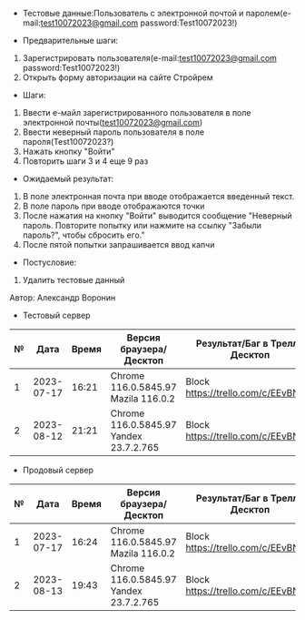 * Тестовые данные:Пользователь с электронной почтой и паролем(e-mail:test10072023@gmail.com password:Test10072023!)


* Предварительные шаги:
1. Зарегистрировать пользователя(e-mail:test10072023@gmail.com password:Test10072023!)
2. Открыть форму авторизации на сайте Стройрем


* Шаги:
1. Ввести е-майл зарегистрированного пользователя в поле электронной почты(test10072023@gmail.com)
2. Ввести неверный пароль пользователя в поле пароля(Test10072023?)
3. Нажать кнопку "Войти"
4. Повторить шаги 3 и 4 еще 9 раз


* Ожидаемый результат:
1. В поле электронная почта при вводе отображается введенный текст.
2. В поле пароль при вводе отображаются точки
3. После нажатия на кнопку "Войти" выводится сообщение "Неверный пароль. Повторите попытку или нажмите на ссылку "Забыли пароль?", чтобы сбросить его."
4. После пятой попытки запрашивается ввод капчи

* Постусловие:
1. Удалить тестовые данный

Автор: Александр Воронин


* Тестовый сервер


|  №  | Дата       | Время |           Версия браузера/Десктоп          |        Результат/Баг в Трелло Десктоп    |             Версия браузера и ОС Тач      |           Результат/Баг в Трелло Тач          |  Дата Релиза  |  Имя   |
| --- | ---------- | ----- |-------------------------------------| ---------------------------------- | ---------------------------------- | ---------------------------------- | ------| ------  |
| 1   | 2023-07-17 | 16:21 |Chrome 116.0.5845.97 Mazila 116.0.2  | Block  https://trello.com/c/EEvBNZNi| Chrome 116.0.5845.97               | Block https://trello.com/c/EEvBNZNi | 04.07 | Александр Воронин  |
| 2   | 2023-08-12 | 21:21 |Chrome 116.0.5845.97 Yandex 23.7.2.765| Block https://trello.com/c/EEvBNZNi| Chrome 116.0.5845.97               | Block https://trello.com/c/EEvBNZNi | 13.08 | Сабина  |


* Продовый сервер


|  №  | Дата       | Время |           Версия браузера/Десктоп          |        Результат/Баг в Трелло Десктоп    |             Версия браузера и ОС Тач      |           Результат/Баг в Трелло Тач          |  Дата Релиза  |  Имя   |
| --- | ---------- | ----- |-------------------------------------| ---------------------------------- | ---------------------------------- | ---------------------------------- | ------| ------  |
| 1   | 2023-07-17 | 16:24 |Chrome 116.0.5845.97 Mazila 116.0.2  | Block  https://trello.com/c/EEvBNZNi| Chrome 116.0.5845.97               | Block https://trello.com/c/EEvBNZNi | 04.07 | Александр Воронин  |
| 2   | 2023-08-13 | 19:43 |Chrome 116.0.5845.97 Yandex 23.7.2.765| Block https://trello.com/c/EEvBNZNi| Chrome 116.0.5845.97               | Block https://trello.com/c/EEvBNZNi | 13.08 | Сабина  |

